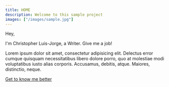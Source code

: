 ```yaml
---
title: HOME
description: Welcome to this sample project
images: ["/images/sample.jpg"]
---
```


Hey,

I'm Christopher Luis-Jorge, a Writer. Give me a job!

Lorem ipsum dolor sit amet, consectetur adipisicing elit. Delectus error cumque quisquam necessitatibus libero dolore porro, quo at molestiae modi voluptatibus iusto alias corporis. Accusamus, debitis, atque. Maiores, distinctio, neque.

[Get to know me better](/about "Get to know me better")

